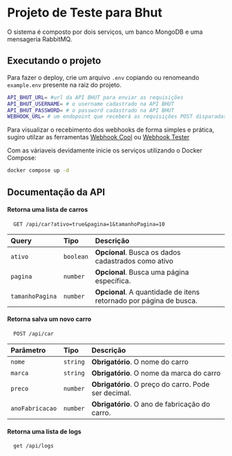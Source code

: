 
# Projeto de Teste para Bhut

O sistema é composto por dois serviços, um banco MongoDB e uma mensageria RabbitMQ. 




## Executando o projeto

Para fazer o deploy, crie um arquivo `.env` copiando ou renomeando `example.env` presente na raiz do projeto.

```bash
API_BHUT_URL= #url da API BHUT para enviar as requisições
API_BHUT_USERNAME= # o username cadastrado na API BHUT  
API_BHUT_PASSWORD= # o password cadastrado na API BHUT  
WEBHOOK_URL= # um endopoint que receberá as requisições POST disparadas pela API
```

Para visualizar o recebimento dos webhooks de forma simples e prática, sugiro utilzar as ferramentas [Webhook Cool](https://webhook.cool/) ou [Webhook Tester](https://webhook-test.com/)

Com as váriaveis devidamente inicie os serviços utilizando o Docker Compose:
```bash
docker compose up -d
```

## Documentação da API

#### Retorna uma lista de carros

```http
  GET /api/car?ativo=true&pagina=1&tamanhoPagina=10
```

| Query   | Tipo       | Descrição                           |
| :---------- | :--------- | :---------------------------------- |
| `ativo` | `boolean` | **Opcional**. Busca os dados cadastrados como ativo |
| `pagina` | `number` | **Opcional**. Busca uma página específica. |
| `tamanhoPagina` | `number` | **Opcional**. A quantidade de itens retornado por página de busca. |

#### Retorna salva um novo carro

```http
  POST /api/car
```

| Parâmetro   | Tipo       | Descrição                                   |
| :---------- | :--------- | :------------------------------------------ |
| `nome`      | `string` | **Obrigatório**. O nome do carro |
| `marca`      | `string` | **Obrigatório**. O nome da marca do carro |
| `preco`      | `number` | **Obrigatório**. O preço do carro. Pode ser decimal. |
| `anoFabricacao`      | `number` | **Obrigatório**. O ano de fabricação do carro. |

#### Retorna uma lista de logs

```http
  get /api/logs
```

